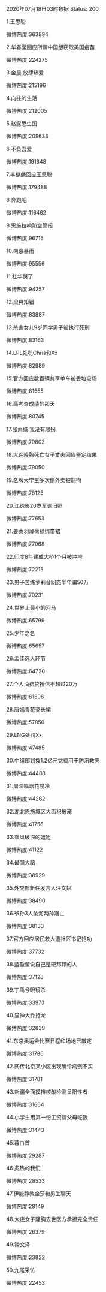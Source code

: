 2020年07月18日03时数据
Status: 200

1.王思聪

微博热度:363894

2.华春莹回应所谓中国想窃取美国疫苗

微博热度:224275

3.金晨 放肆热爱

微博热度:215196

4.向往的生活

微博热度:212005

5.赵露思生图

微博热度:209633

6.不负吾爱

微博热度:191848

7.李麒麟回应王思聪

微博热度:179488

8.奔跑吧

微博热度:116462

9.恩施拉响防空警报

微博热度:96715

10.南京暴雨

微博热度:95556

11.杜华哭了

微博热度:94257

12.梁爽知错

微博热度:83887

13.杀害女儿9岁同学男子被执行死刑

微博热度:83163

14.LPL处罚Chris和Xx

微博热度:82989

15.官方回应数百辆共享单车被丢垃圾场

微博热度:81555

16.高考查成绩的那天

微博热度:80745

17.张雨绮 我没有顺拐

微博热度:79802

18.大连隆胸死亡女子丈夫回应鉴定结果

微博热度:79050

19.名牌大学生多次偷外卖被刑拘

微博热度:78125

20.江疏影20岁军训旧照

微博热度:77653

21.姜贞羽薄荷绿绑带裙

微博热度:77068

22.印度8年建成大桥1个月被冲垮

微博热度:72215

23.男子苦练萝莉音网恋半年骗50万

微博热度:70231

24.世界上最小的河马

微博热度:65799

25.少年之名

微博热度:65657

26.孟佳选人环节

微博热度:64720

27.个人消费贷授信不超过20万

微博热度:61896

28.唐嫣青花瓷长裙

微博热度:57850

29.LNG处罚Xx

微博热度:47485

30.中组部划拨1.2亿元党费用于防汛救灾

微博热度:44488

31.周深唱烟花易冷

微博热度:44262

32.湖北恩施城区大面积被淹

微博热度:41756

33.乘风破浪的姐姐

微博热度:41122

34.最强大脑

微博热度:38929

35.外交部新任发言人汪文斌

微博热度:38490

36.爷孙3人坠河两孙溺亡

微博热度:38133

37.官方回应居民救人遭社区书记抢功

微博热度:37732

38.蓝盈莹说自己是硬邦邦的人

微博热度:37128

39.丁禹兮眼镜杀

微博热度:33973

40.猫神大乔抢龙

微博热度:32839

41.东京奥运会比赛日程和场地已敲定

微博热度:31786

42.网传北京某小区出现确诊病例不实

微博热度:31781

43.新疆全面摸排核酸检测呈阳性者

微博热度:31664

44.小学生用第一份工资请父母吃饭

微博热度:31443

45.暮白首

微博热度:29287

46.炙热的我们

微博热度:28533

47.伊能静教金莎和男生聊天

微博热度:28149

48.大连女子隆胸去世医方承担完全责任

微博热度:26379

49.钟文泽

微博热度:23822

50.九尾采访

微博热度:22453

